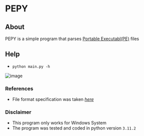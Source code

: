 # PEPY

## About ##
PEPY is a simple program that parses [ Portable Executabl(PE)](https://en.wikipedia.org/wiki/Portable_Executable#:~:text=The%20Portable%20Executable%20(PE)%20format,manage%20the%20wrapped%20executable%20code.) files 


## Help ##
-  `python main.py -h`

  ![image](https://github.com/Yxdav/PEPY/assets/127534990/bff1760b-a277-42bd-84e4-65b1561d67c7)






### References  ###
-   File format specification was taken [_here_](https://learn.microsoft.com/en-us/windows/win32/debug/pe-format)


### Disclaimer ###
-  This program  only works for Windows System
-  The program was tested and coded in python version `3.11.2`
